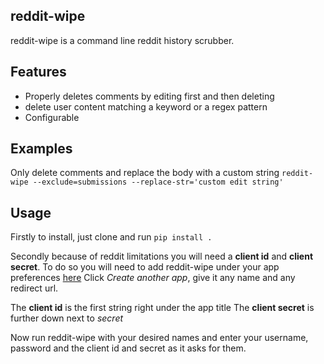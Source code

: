 ## reddit-wipe
reddit-wipe is a command line reddit history scrubber. 

## Features
* Properly deletes comments by editing first and then deleting
* delete user content matching a keyword or a regex pattern
* Configurable

## Examples

Only delete comments and replace the body with a custom string
`reddit-wipe --exclude=submissions --replace-str='custom edit string'`

## Usage
Firstly to install, just clone and run `pip install .`

Secondly because of reddit limitations you will need a **client id** and **client secret**.
To do so you will need to add reddit-wipe under your app preferences [here](https://www.reddit.com/prefs/apps)
Click *Create another app*, give it any name and any redirect url. 

The **client id** is the first string right under the app title
The **client secret** is further down next to *secret*

Now run reddit-wipe with your desired names and enter your username, password and the client id and secret
as it asks for them.

